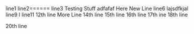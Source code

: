line1
line2======
line3
Testing Stuff
adfafaf
Here New Line
line6
lajsdfkjal
line9
l
line11
12th line
More Line
14th line
15th line
16th line
17th ine
18th line

20th line
